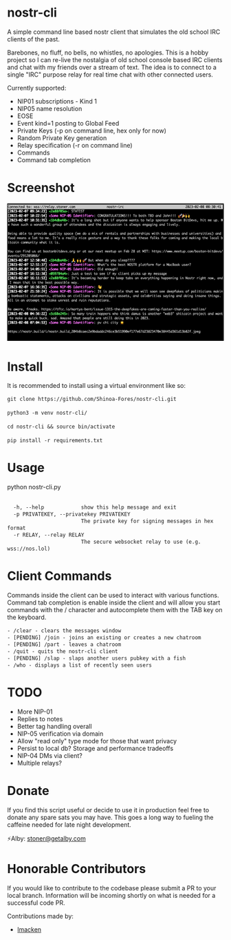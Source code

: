 # nostr-cli
A simple command line based nostr client that simulates the old school IRC clients of the past.

Barebones, no fluff, no bells, no whistles, no apologies. This is a hobby project so I can re-live the nostalgia of old school console based IRC clients and chat with my friends over a stream of text. The idea is to connect to a single "IRC" purpose relay for real time chat with other connected users.

Currently supported:
- NIP01 subscriptions
        - Kind 1
- NIP05 name resolution
- EOSE
- Event kind=1 posting to Global Feed
- Private Keys (-p on command line, hex only for now)
- Random Private Key generation
- Relay specification (-r on command line)
- Commands
- Command tab completion 

# Screenshot
<img src="https://github.com/Shinoa-Fores/nostr-cli/blob/main/images/poc.png?raw=true" alt="A text console showing spammy pubkeys and their content" width="600">

# Install
It is recommended to install using a virtual environment like so:
```
git clone https://github.com/Shinoa-Fores/nostr-cli.git

python3 -m venv nostr-cli/

cd nostr-cli && source bin/activate

pip install -r requirements.txt

```

# Usage
python nostr-cli.py

```options:

  -h, --help            show this help message and exit
  -p PRIVATEKEY, --privatekey PRIVATEKEY
                        The private key for signing messages in hex format
  -r RELAY, --relay RELAY
                        The secure websocket relay to use (e.g. wss://nos.lol)
```

# Client Commands
Commands inside the client can be used to interact with various functions. Command tab completion is enable inside the client and will allow you start commands with the / character and autocomplete them with the TAB key on the keyboard.  

```
- /clear - clears the messages window
- [PENDING] /join - joins an existing or creates a new chatroom
- [PENDING] /part - leaves a chatroom
- /quit - quits the nostr-cli client
- [PENDING] /slap - slaps another users pubkey with a fish
- /who - displays a list of recently seen users
```

# TODO
- More NIP-01
- Replies to notes
- Better tag handling overall
- NIP-05 verification via domain
- Allow "read only" type mode for those that want privacy
- Persist to local db? Storage and performance tradeoffs
- NIP-04 DMs via client?
- Multiple relays?

# Donate
If you find this script useful or decide to use it in production feel free to donate any spare sats you may have. This goes a long way to fueling the caffeine needed for late night development.

⚡Alby: stoner@getalby.com

# Honorable Contributors
If you would like to contribute to the codebase please submit a PR to your local branch. Information will be incoming shortly on what is needed for a successful code PR. 

Contributions made by:
- [lmacken](https://github.com/lmacken)
